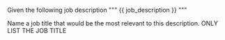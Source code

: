 Given the following job description
"""
{{ job_description }}
"""

Name a job title that would be the most relevant to this description. ONLY LIST THE JOB TITLE